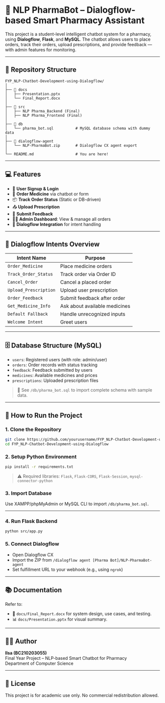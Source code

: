 # 🧠 NLP PharmaBot – Dialogflow-based Smart Pharmacy Assistant

This project is a student-level intelligent chatbot system for a pharmacy, using **Dialogflow**, **Flask**, and **MySQL**. The chatbot allows users to place orders, track their orders, upload prescriptions, and provide feedback — with admin features for monitoring.

---

## 📁 Repository Structure

```plaintext
FYP_NLP-Chatbot-Development-using-Dialogflow/
│
├── 📂 docs
│   ├── Presentation.pptx
│   └── Final_Report.docx
│
├── 📂 src
│   ├── NLP Pharma_Backend (Final)               
│   ├── NLP Pharma_Frontend (Final)
│
├── 📂 db
│   └── pharma_bot.sql          # MySQL database schema with dummy data
│
├── 📂 dialogflow-agent
│   └── NLP-PharmaBot.zip       # Dialogflow CX agent export
│
└── README.md                   # You are here!
```

---

## 💻 Features

- 🔐 **User Signup & Login**
- 💊 **Order Medicine** via chatbot or form
- 📦 **Track Order Status** (Static or DB-driven)
- 📤 **Upload Prescription**
- 📝 **Submit Feedback**
- 🧑‍⚕️ **Admin Dashboard**: View & manage all orders
- 🧠 **Dialogflow Integration** for intent handling

---

## 🧠 Dialogflow Intents Overview

| Intent Name         | Purpose                          |
|---------------------|----------------------------------|
| `Order_Medicine`    | Place medicine orders            |
| `Track_Order_Status`| Track order via Order ID         |
| `Cancel_Order`      | Cancel a placed order            |
| `Upload_Prescription`| Upload user prescription         |
| `Order_Feedback`    | Submit feedback after order      |
| `Get_Medicine_Info` | Ask about available medicines    |
| `Default Fallback`  | Handle unrecognized inputs       |
| `Welcome Intent`    | Greet users                      |

---

## 🗄️ Database Structure (MySQL)

- `users`: Registered users (with role: admin/user)
- `orders`: Order records with status tracking
- `feedback`: Feedback submitted by users
- `medicines`: Available medicines and prices
- `prescriptions`: Uploaded prescription files

> 📂 See `/db/pharma_bot.sql` to import complete schema with sample data.

---

## 🔧 How to Run the Project

### 1. Clone the Repository

```bash
git clone https://github.com/yourusername/FYP_NLP-Chatbot-Development-using-Dialogflow.git
cd FYP_NLP-Chatbot-Development-using-Dialogflow
```

### 2. Setup Python Environment

```bash
pip install -r requirements.txt
```

> ⚠️ Required libraries: `Flask`, `Flask-CORS`, `Flask-Session`, `mysql-connector-python`

### 3. Import Database

Use XAMPP/phpMyAdmin or MySQL CLI to import `/db/pharma_bot.sql`.

---

### 4. Run Flask Backend

```bash
python src/app.py
```

### 5. Connect Dialogflow

- Open Dialogflow CX
- Import the ZIP from `/dialogflow agent [Pharma Bot]/NLP-PharmaBot-agent`
- Set fulfillment URL to your webhook (e.g., using `ngrok`)

---

## 📚 Documentation

Refer to:

- 📄 `docs/Final_Report.docx` for system design, use cases, and testing.
- 📊 `docs/Presentation.pptx` for visual summary.

---

## 🙋‍♀️ Author

**Ilsa (BC210203055)**  
Final Year Project – NLP-based Smart Chatbot for Pharmacy  
Department of Computer Science

---

## 📜 License

This project is for academic use only. No commercial redistribution allowed.
